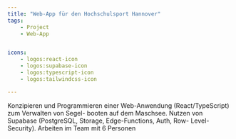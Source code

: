 ```yaml
---
title: "Web-App für den Hochschulsport Hannover"
tags: 
    - Project
    - Web-App


icons:
    - logos:react-icon
    - logos:supabase-icon
    - logos:typescript-icon
    - logos:tailwindcss-icon

---
```




Konzipieren und Programmieren einer Web-Anwendung (React/TypeScript) zum Verwalten von Segel-
booten auf dem Maschsee. Nutzen von Supabase (PostgreSQL, Storage, Edge-Functions, Auth, Row-
Level-Security). Arbeiten im Team mit 6 Personen
